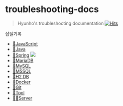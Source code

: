 # troubleshooting-docs
>Hyunho's troubleshooting documentation [![Hits](https://hits.seeyoufarm.com/api/count/incr/badge.svg?url=https%3A%2F%2Fgithub.com%2Fhyunolike%2Ftroubleshooting-docs&count_bg=%2379C83D&title_bg=%23555555&icon=github.svg&icon_color=%23E7E7E7&title=hits&edge_flat=false)](https://hits.seeyoufarm.com)

삽질기록
- [🐽JavaScript](./javascript/README.md)
- [🦕Java](./java/README.md)
- [🍃Spring](./spring/README.md) ![](https://img.shields.io/badge/%EC%82%BD%EC%A7%88%20%EB%A7%8E%EC%95%84%EC%9A%94%F0%9F%A4%A3-red?style=flat-square)
- [🦦MariaDB](./mariadb/README.md)
- [🐬MySQL](./mysql/README.md)
- [🦔MSSQL](./mssql/README.md)
- [🐌H2 DB](./h2/README.md)
- [🐳Docker](./docker/README.md)
- [📌Git](./git/README.md)
- [🐰Tool](./tool/README.md)
- [🤷‍♂️Server](./server/README.md)
